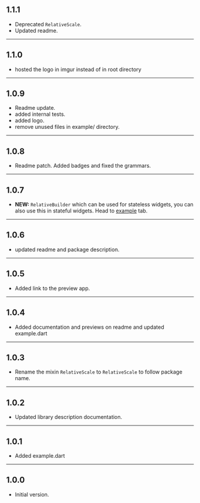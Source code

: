 ## 1.1.1
- Deprecated `RelativeScale`.
- Updated readme.

<hr>

## 1.1.0

- hosted the logo in imgur instead of in root directory

<hr>

## 1.0.9

- Readme update.
- added internal tests.
- added logo.
- remove unused files in example/ directory.

<hr>

## 1.0.8

- Readme patch. Added badges and fixed the grammars.

<hr>

## 1.0.7

- **NEW:** `RelativeBuilder` which can be used for stateless widgets, you can also use this in stateful widgets. Head to [example](https://pub.dev/packages/relative_scale#-example-tab-) tab.

<hr>

## 1.0.6

- updated readme and package description.

<hr>

## 1.0.5

- Added link to the preview app.

<hr>

## 1.0.4

- Added documentation and previews on readme and updated example.dart

<hr>

## 1.0.3

- Rename the mixin `RelativeScale` to `RelativeScale` to follow package name.

<hr>

## 1.0.2

- Updated library description documentation.

<hr>

## 1.0.1

- Added example.dart

<hr>

## 1.0.0

- Initial version.
